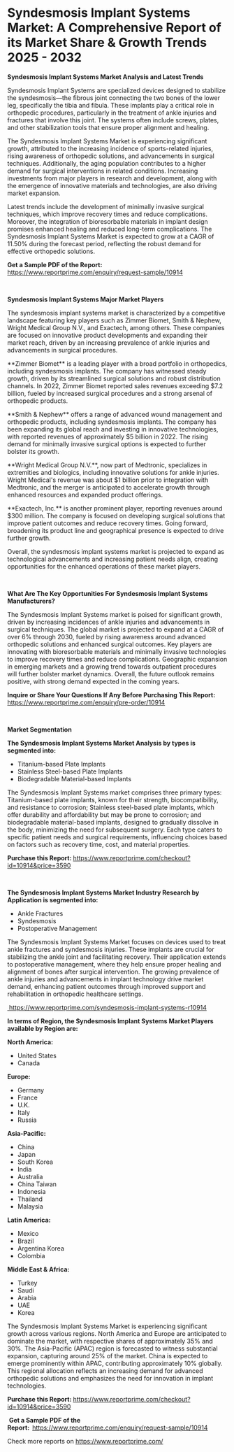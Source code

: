 <p><h1>Syndesmosis Implant Systems Market: A Comprehensive Report of its Market Share & Growth Trends 2025 - 2032</h1></p><p><strong>Syndesmosis Implant Systems Market Analysis and Latest Trends</strong></p>
<p><p>Syndesmosis Implant Systems are specialized devices designed to stabilize the syndesmosis—the fibrous joint connecting the two bones of the lower leg, specifically the tibia and fibula. These implants play a critical role in orthopedic procedures, particularly in the treatment of ankle injuries and fractures that involve this joint. The systems often include screws, plates, and other stabilization tools that ensure proper alignment and healing.</p><p>The Syndesmosis Implant Systems Market is experiencing significant growth, attributed to the increasing incidence of sports-related injuries, rising awareness of orthopedic solutions, and advancements in surgical techniques. Additionally, the aging population contributes to a higher demand for surgical interventions in related conditions. Increasing investments from major players in research and development, along with the emergence of innovative materials and technologies, are also driving market expansion.</p><p>Latest trends include the development of minimally invasive surgical techniques, which improve recovery times and reduce complications. Moreover, the integration of bioresorbable materials in implant design promises enhanced healing and reduced long-term complications. The Syndesmosis Implant Systems Market is expected to grow at a CAGR of 11.50% during the forecast period, reflecting the robust demand for effective orthopedic solutions.</p></p>
<p><strong>Get a Sample PDF of the Report:&nbsp;</strong> <a href="https://www.reportprime.com/enquiry/request-sample/10914?utm_campaign=3137&utm_medium=2&utm_source=Github&utm_content=ia&utm_term=20032025&utm_id=syndesmosis-implant-systems">https://www.reportprime.com/enquiry/request-sample/10914</a></p>
<p>&nbsp;</p>
<p><strong>Syndesmosis Implant Systems Major Market Players</strong></p>
<p><p>The syndesmosis implant systems market is characterized by a competitive landscape featuring key players such as Zimmer Biomet, Smith & Nephew, Wright Medical Group N.V., and Exactech, among others. These companies are focused on innovative product developments and expanding their market reach, driven by an increasing prevalence of ankle injuries and advancements in surgical procedures.</p><p>**Zimmer Biomet** is a leading player with a broad portfolio in orthopedics, including syndesmosis implants. The company has witnessed steady growth, driven by its streamlined surgical solutions and robust distribution channels. In 2022, Zimmer Biomet reported sales revenues exceeding $7.2 billion, fueled by increased surgical procedures and a strong arsenal of orthopedic products.</p><p>**Smith & Nephew** offers a range of advanced wound management and orthopedic products, including syndesmosis implants. The company has been expanding its global reach and investing in innovative technologies, with reported revenues of approximately $5 billion in 2022. The rising demand for minimally invasive surgical options is expected to further bolster its growth.</p><p>**Wright Medical Group N.V.**, now part of Medtronic, specializes in extremities and biologics, including innovative solutions for ankle injuries. Wright Medical's revenue was about $1 billion prior to integration with Medtronic, and the merger is anticipated to accelerate growth through enhanced resources and expanded product offerings.</p><p>**Exactech, Inc.** is another prominent player, reporting revenues around $300 million. The company is focused on developing surgical solutions that improve patient outcomes and reduce recovery times. Going forward, broadening its product line and geographical presence is expected to drive further growth.</p><p>Overall, the syndesmosis implant systems market is projected to expand as technological advancements and increasing patient needs align, creating opportunities for the enhanced operations of these market players.</p></p>
<p>&nbsp;</p>
<p><strong>What Are The Key Opportunities For Syndesmosis Implant Systems Manufacturers?</strong></p>
<p><p>The Syndesmosis Implant Systems market is poised for significant growth, driven by increasing incidences of ankle injuries and advancements in surgical techniques. The global market is projected to expand at a CAGR of over 6% through 2030, fueled by rising awareness around advanced orthopedic solutions and enhanced surgical outcomes. Key players are innovating with bioresorbable materials and minimally invasive technologies to improve recovery times and reduce complications. Geographic expansion in emerging markets and a growing trend towards outpatient procedures will further bolster market dynamics. Overall, the future outlook remains positive, with strong demand expected in the coming years.</p></p>
<p><strong>Inquire or Share Your Questions If Any Before Purchasing This Report:</strong> <a href="https://www.reportprime.com/enquiry/pre-order/10914?utm_campaign=3137&utm_medium=2&utm_source=Github&utm_content=ia&utm_term=20032025&utm_id=syndesmosis-implant-systems">https://www.reportprime.com/enquiry/pre-order/10914</a></p>
<p>&nbsp;</p>
<p><strong>Market Segmentation</strong></p>
<p><strong>The Syndesmosis Implant Systems Market Analysis by types is segmented into:</strong></p>
<p><ul><li>Titanium-based Plate Implants</li><li>Stainless Steel-based Plate Implants</li><li>Biodegradable Material-based Implants</li></ul></p>
<p><p>The Syndesmosis Implant Systems market comprises three primary types: Titanium-based plate implants, known for their strength, biocompatibility, and resistance to corrosion; Stainless steel-based plate implants, which offer durability and affordability but may be prone to corrosion; and biodegradable material-based implants, designed to gradually dissolve in the body, minimizing the need for subsequent surgery. Each type caters to specific patient needs and surgical requirements, influencing choices based on factors such as recovery time, cost, and material properties.</p></p>
<p><strong>Purchase this Report:&nbsp;</strong><a href="https://www.reportprime.com/checkout?id=10914&price=3590&utm_campaign=3137&utm_medium=2&utm_source=Github&utm_content=ia&utm_term=20032025&utm_id=syndesmosis-implant-systems">https://www.reportprime.com/checkout?id=10914&price=3590</a></p>
<p>&nbsp;</p>
<p><strong>The Syndesmosis Implant Systems Market Industry Research by Application is segmented into:</strong></p>
<p><ul><li>Ankle Fractures</li><li>Syndesmosis</li><li>Postoperative Management</li></ul></p>
<p><p>The Syndesmosis Implant Systems Market focuses on devices used to treat ankle fractures and syndesmosis injuries. These implants are crucial for stabilizing the ankle joint and facilitating recovery. Their application extends to postoperative management, where they help ensure proper healing and alignment of bones after surgical intervention. The growing prevalence of ankle injuries and advancements in implant technology drive market demand, enhancing patient outcomes through improved support and rehabilitation in orthopedic healthcare settings.</p></p>
<p><a href="https://www.reportprime.com/syndesmosis-implant-systems-r10914?utm_campaign=3137&utm_medium=2&utm_source=Github&utm_content=ia&utm_term=20032025&utm_id=syndesmosis-implant-systems">&nbsp;https://www.reportprime.com/syndesmosis-implant-systems-r10914</a></p>
<p><strong>In terms of Region, the Syndesmosis Implant Systems Market Players available by Region are:</strong></p>
<p>
    <p> <strong> North America: </strong>
        <ul>
            <li>United States</li>
            <li>Canada</li>
        </ul>
        </p> 
    <p> <strong> Europe: </strong>
        <ul>
            <li>Germany</li>
            <li>France</li>
            <li>U.K.</li>
            <li>Italy</li>
            <li>Russia</li>
        </ul>
        </p> 
    <p> <strong> Asia-Pacific: </strong>
        <ul>
            <li>China</li>
            <li>Japan</li>
            <li>South Korea</li>
            <li>India</li>
            <li>Australia</li>
            <li>China Taiwan</li>
            <li>Indonesia</li>
            <li>Thailand</li>
            <li>Malaysia</li>
        </ul>
        </p> 
    <p> <strong> Latin America: </strong>
        <ul>
            <li>Mexico</li>
            <li>Brazil</li>
            <li>Argentina Korea</li>
            <li>Colombia</li>
        </ul>
        </p> 
    <p> <strong> Middle East & Africa: </strong>
        <ul>
            <li>Turkey</li>
            <li>Saudi</li>
            <li>Arabia</li>
            <li>UAE</li>
            <li>Korea</li>
        </ul>
    </p>
    </p>
<p><p>The Syndesmosis Implant Systems Market is experiencing significant growth across various regions. North America and Europe are anticipated to dominate the market, with respective shares of approximately 35% and 30%. The Asia-Pacific (APAC) region is forecasted to witness substantial expansion, capturing around 25% of the market. China is expected to emerge prominently within APAC, contributing approximately 10% globally. This regional allocation reflects an increasing demand for advanced orthopedic solutions and emphasizes the need for innovation in implant technologies.</p></p>
<p><strong>Purchase this Report: </strong><a href="https://www.reportprime.com/checkout?id=10914&price=3590&utm_campaign=3137&utm_medium=2&utm_source=Github&utm_content=ia&utm_term=20032025&utm_id=syndesmosis-implant-systems">https://www.reportprime.com/checkout?id=10914&price=3590</a></p>
<p>&nbsp;<strong>Get a Sample PDF of the Report:&nbsp;&nbsp;</strong><a href="https://www.reportprime.com/enquiry/request-sample/10914?utm_campaign=3137&utm_medium=2&utm_source=Github&utm_content=ia&utm_term=20032025&utm_id=syndesmosis-implant-systems">https://www.reportprime.com/enquiry/request-sample/10914</a></p>
<p><strong></strong></p>
<p>Check more reports on <a href="https://www.reportprime.com/?utm_campaign=3137&utm_medium=2&utm_source=Github&utm_content=ia&utm_term=20032025&utm_id=syndesmosis-implant-systems">https://www.reportprime.com/</a></p>